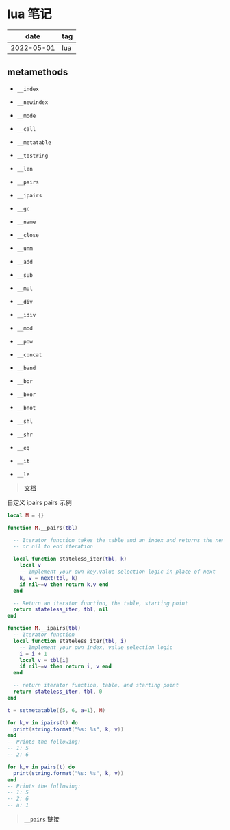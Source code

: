 # lua 笔记

|    date    | tag |
|    ---     | --- |
| 2022-05-01 | lua |

## metamethods

- `__index`
- `__newindex`
- `__mode`
- `__call`
- `__metatable`
- `__tostring`
- `__len`
- `__pairs`
- `__ipairs`
- `__gc`
- `__name`
- `__close`

- `__unm`
- `__add`
- `__sub`
- `__mul`
- `__div`
- `__idiv`
- `__mod`
- `__pow`
- `__concat`

- `__band`
- `__bor`
- `__bxor`
- `__bnot`
- `__shl`
- `__shr`

- `__eq`
- `__it`
- `__le`

> [文档](http://lua-users.org/wiki/MetatableEvents)

自定义 ipairs pairs 示例

```lua
local M = {}

function M.__pairs(tbl)

  -- Iterator function takes the table and an index and returns the next index and associated value
  -- or nil to end iteration

  local function stateless_iter(tbl, k)
    local v
    -- Implement your own key,value selection logic in place of next
    k, v = next(tbl, k)
    if nil~=v then return k,v end
  end

  -- Return an iterator function, the table, starting point
  return stateless_iter, tbl, nil
end

function M.__ipairs(tbl)
  -- Iterator function
  local function stateless_iter(tbl, i)
    -- Implement your own index, value selection logic
    i = i + 1
    local v = tbl[i]
    if nil~=v then return i, v end
  end

  -- return iterator function, table, and starting point
  return stateless_iter, tbl, 0
end

t = setmetatable({5, 6, a=1}, M)

for k,v in ipairs(t) do
  print(string.format("%s: %s", k, v))
end
-- Prints the following:
-- 1: 5
-- 2: 6

for k,v in pairs(t) do
  print(string.format("%s: %s", k, v))
end
-- Prints the following:
-- 1: 5
-- 2: 6
-- a: 1
```

> [`__pairs` 链接](http://lua-users.org/wiki/GeneralizedPairsAndIpairs)
